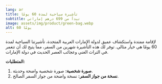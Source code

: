 ```yaml
---
lang: ar
title: تأشيرة سياحية لمدة 60 يومًا
subtitle: تبدأ من 699 درهم إماراتي
image: assets/img/product/green-bag.webp
alt: 60 يومًا
---
```


لإقامة ممتدة واستكشاف عميق لدولة الإمارات العربية المتحدة، تأشيرتنا السياحية لمدة 60 يومًا هي خيار مثالي. توفر لك هذه التأشيرة شهرين من السفر، مما يتيح لك أن تتغمر في التراث الغني وعجائب العصر الحديث في دولة الإمارات. 

**المتطلبات:**
1. **صورة شخصية:** صورة شخصية واضحة وحديثة.
2. **نسخة من جواز السفر:**  نسخة واضحة من جواز السفر الصالح.
